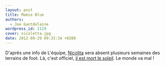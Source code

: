 ```yaml
---
layout: post
title: Mamie Blue
authors:
  - Joe Gantdelaine
wordpress_id: 1119
cover: nicoletta.jpg
date: 2012-09-29 09:33:34 +0200
---
```


D'après une info de L'équipe,
[Nicolita](http://www.lequipe.fr/Football/Actualites/Nicolita-absent-quatre-semaines/316254)
sera absent plusieurs semaines des terrains de foot. Là, c'est officiel,
[il est mort le soleil](http://www.youtube.com/watch?v=wM2k_RjNnDU). Le monde va
mal !
